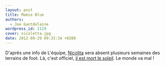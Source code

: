 ```yaml
---
layout: post
title: Mamie Blue
authors:
  - Joe Gantdelaine
wordpress_id: 1119
cover: nicoletta.jpg
date: 2012-09-29 09:33:34 +0200
---
```


D'après une info de L'équipe,
[Nicolita](http://www.lequipe.fr/Football/Actualites/Nicolita-absent-quatre-semaines/316254)
sera absent plusieurs semaines des terrains de foot. Là, c'est officiel,
[il est mort le soleil](http://www.youtube.com/watch?v=wM2k_RjNnDU). Le monde va
mal !
